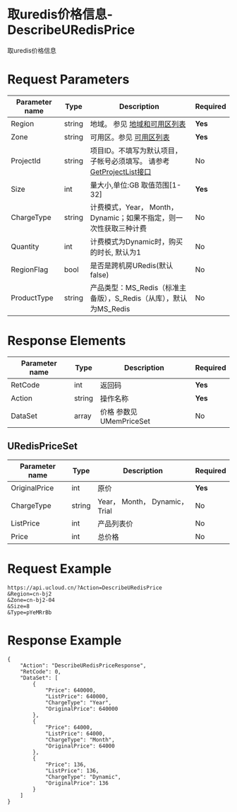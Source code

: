 # 取uredis价格信息-DescribeURedisPrice

取uredis价格信息

# Request Parameters
|Parameter name|Type|Description|Required|
|---|---|---|---|
|Region|string|地域。 参见 [地域和可用区列表](api/summary/regionlist)|**Yes**|
|Zone|string|可用区。参见 [可用区列表](api/summary/regionlist)|**Yes**|
|ProjectId|string|项目ID。不填写为默认项目，子帐号必须填写。 请参考[GetProjectList接口](api/summary/get_project_list)|No|
|Size|int|量大小,单位:GB  取值范围[1-32]|**Yes**|
|ChargeType|string|计费模式，Year， Month， Dynamic；如果不指定，则一次性获取三种计费|No|
|Quantity|int|计费模式为Dynamic时，购买的时长, 默认为1|No|
|RegionFlag|bool|是否是跨机房URedis(默认false)|No|
|ProductType|string|产品类型：MS_Redis（标准主备版），S_Redis（从库），默认为MS_Redis|No|

# Response Elements
|Parameter name|Type|Description|Required|
|---|---|---|---|
|RetCode|int|返回码|**Yes**|
|Action|string|操作名称|**Yes**|
|DataSet|array|价格 参数见 UMemPriceSet|No|

## URedisPriceSet
|Parameter name|Type|Description|Required|
|---|---|---|---|
|OriginalPrice|int|原价|**Yes**|
|ChargeType|string|Year， Month， Dynamic，Trial|No|
|ListPrice|int|产品列表价|No|
|Price|int|总价格|No|

# Request Example
```
https://api.ucloud.cn/?Action=DescribeURedisPrice
&Region=cn-bj2
&Zone=cn-bj2-04
&Size=8
&Type=pYeMRrBb
```

# Response Example
```
{
    "Action": "DescribeURedisPriceResponse", 
    "RetCode": 0, 
    "DataSet": [
        {
            "Price": 640000, 
            "ListPrice": 640000, 
            "ChargeType": "Year", 
            "OriginalPrice": 640000
        }, 
        {
            "Price": 64000, 
            "ListPrice": 64000, 
            "ChargeType": "Month", 
            "OriginalPrice": 64000
        }, 
        {
            "Price": 136, 
            "ListPrice": 136, 
            "ChargeType": "Dynamic", 
            "OriginalPrice": 136
        }
    ]
}
```

